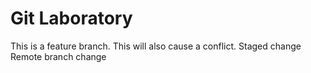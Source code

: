 # Git Laboratory
This is a feature branch.
This will also cause a conflict.
Staged change
Remote branch change
